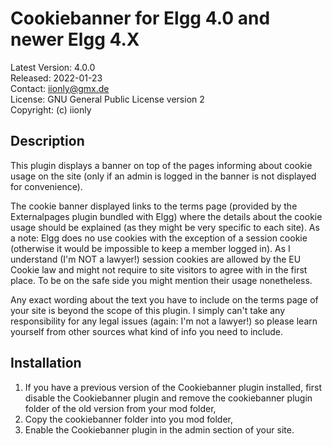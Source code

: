 Cookiebanner for Elgg 4.0 and newer Elgg 4.X
============================================

Latest Version: 4.0.0  
Released: 2022-01-23  
Contact: iionly@gmx.de  
License: GNU General Public License version 2  
Copyright: (c) iionly


Description
-----------

This plugin displays a banner on top of the pages informing about cookie usage on the site (only if an admin is logged in the banner is not displayed for convenience).

The cookie banner displayed links to the terms page (provided by the Externalpages plugin bundled with Elgg) where the details about the cookie usage should be explained (as they might be very specific to each site). As a note: Elgg does no use cookies with the exception of a session cookie (otherwise it would be impossible to keep a member logged in). As I understand (I'm NOT a lawyer!) session cookies are allowed by the EU Cookie law and might not require to site visitors to agree with in the first place. To be on the safe side you might mention their usage nonetheless.

Any exact wording about the text you have to include on the terms page of your site is beyond the scope of this plugin. I simply can't take any responsibility for any legal issues (again: I'm not a lawyer!) so please learn yourself from other sources what kind of info you need to include.


Installation
------------

1. If you have a previous version of the Cookiebanner plugin installed, first disable the Cookiebanner plugin and remove the cookiebanner plugin folder of the old version from your mod folder,
2. Copy the cookiebanner folder into you mod folder,
3. Enable the Cookiebanner plugin in the admin section of your site.
